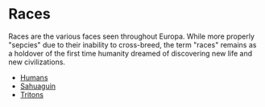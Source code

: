# Races
Races are the various faces seen throughout Europa. While more properly "sepcies" due to their inability to cross-breed, the term "races" remains as a holdover of the first time humanity dreamed of discovering new life and new civilizations.

* [Humans](Humans)
* [Sahuaguin](Sahuaguin)
* [Tritons](Tritons)